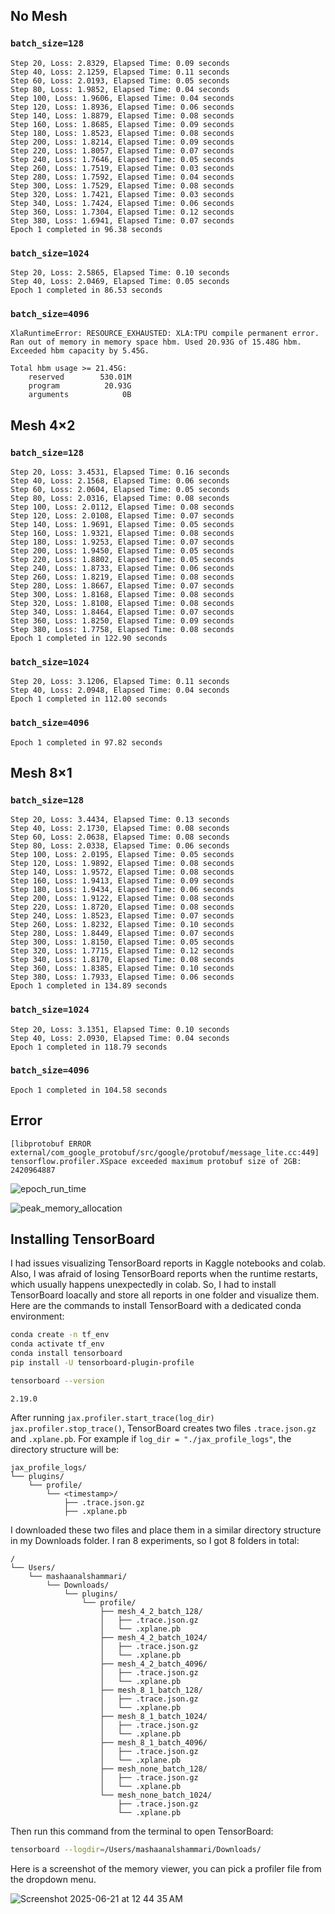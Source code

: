 ## No Mesh
### `batch_size=128`
```console
Step 20, Loss: 2.8329, Elapsed Time: 0.09 seconds
Step 40, Loss: 2.1259, Elapsed Time: 0.11 seconds
Step 60, Loss: 2.0193, Elapsed Time: 0.05 seconds
Step 80, Loss: 1.9852, Elapsed Time: 0.04 seconds
Step 100, Loss: 1.9606, Elapsed Time: 0.04 seconds
Step 120, Loss: 1.8936, Elapsed Time: 0.06 seconds
Step 140, Loss: 1.8879, Elapsed Time: 0.08 seconds
Step 160, Loss: 1.8685, Elapsed Time: 0.09 seconds
Step 180, Loss: 1.8523, Elapsed Time: 0.08 seconds
Step 200, Loss: 1.8214, Elapsed Time: 0.09 seconds
Step 220, Loss: 1.8057, Elapsed Time: 0.07 seconds
Step 240, Loss: 1.7646, Elapsed Time: 0.05 seconds
Step 260, Loss: 1.7519, Elapsed Time: 0.03 seconds
Step 280, Loss: 1.7592, Elapsed Time: 0.04 seconds
Step 300, Loss: 1.7529, Elapsed Time: 0.08 seconds
Step 320, Loss: 1.7421, Elapsed Time: 0.03 seconds
Step 340, Loss: 1.7424, Elapsed Time: 0.06 seconds
Step 360, Loss: 1.7304, Elapsed Time: 0.12 seconds
Step 380, Loss: 1.6941, Elapsed Time: 0.07 seconds
Epoch 1 completed in 96.38 seconds
```

### `batch_size=1024`
```console
Step 20, Loss: 2.5865, Elapsed Time: 0.10 seconds
Step 40, Loss: 2.0469, Elapsed Time: 0.05 seconds
Epoch 1 completed in 86.53 seconds
```

### `batch_size=4096`
```console
XlaRuntimeError: RESOURCE_EXHAUSTED: XLA:TPU compile permanent error. Ran out of memory in memory space hbm. Used 20.93G of 15.48G hbm. Exceeded hbm capacity by 5.45G.

Total hbm usage >= 21.45G:
    reserved        530.01M 
    program          20.93G 
    arguments            0B 
```

## Mesh 4×2
### `batch_size=128`
```console
Step 20, Loss: 3.4531, Elapsed Time: 0.16 seconds
Step 40, Loss: 2.1568, Elapsed Time: 0.06 seconds
Step 60, Loss: 2.0604, Elapsed Time: 0.05 seconds
Step 80, Loss: 2.0316, Elapsed Time: 0.08 seconds
Step 100, Loss: 2.0112, Elapsed Time: 0.08 seconds
Step 120, Loss: 2.0108, Elapsed Time: 0.07 seconds
Step 140, Loss: 1.9691, Elapsed Time: 0.05 seconds
Step 160, Loss: 1.9321, Elapsed Time: 0.08 seconds
Step 180, Loss: 1.9253, Elapsed Time: 0.07 seconds
Step 200, Loss: 1.9450, Elapsed Time: 0.05 seconds
Step 220, Loss: 1.8802, Elapsed Time: 0.05 seconds
Step 240, Loss: 1.8733, Elapsed Time: 0.06 seconds
Step 260, Loss: 1.8219, Elapsed Time: 0.08 seconds
Step 280, Loss: 1.8667, Elapsed Time: 0.07 seconds
Step 300, Loss: 1.8168, Elapsed Time: 0.08 seconds
Step 320, Loss: 1.8108, Elapsed Time: 0.08 seconds
Step 340, Loss: 1.8464, Elapsed Time: 0.07 seconds
Step 360, Loss: 1.8250, Elapsed Time: 0.09 seconds
Step 380, Loss: 1.7758, Elapsed Time: 0.08 seconds
Epoch 1 completed in 122.90 seconds
```

### `batch_size=1024`
```console
Step 20, Loss: 3.1206, Elapsed Time: 0.11 seconds
Step 40, Loss: 2.0948, Elapsed Time: 0.04 seconds
Epoch 1 completed in 112.00 seconds
```

### `batch_size=4096`
```console
Epoch 1 completed in 97.82 seconds
```

## Mesh 8×1
### `batch_size=128`
```console
Step 20, Loss: 3.4434, Elapsed Time: 0.13 seconds
Step 40, Loss: 2.1730, Elapsed Time: 0.08 seconds
Step 60, Loss: 2.0638, Elapsed Time: 0.08 seconds
Step 80, Loss: 2.0338, Elapsed Time: 0.06 seconds
Step 100, Loss: 2.0195, Elapsed Time: 0.05 seconds
Step 120, Loss: 1.9892, Elapsed Time: 0.08 seconds
Step 140, Loss: 1.9572, Elapsed Time: 0.08 seconds
Step 160, Loss: 1.9413, Elapsed Time: 0.09 seconds
Step 180, Loss: 1.9434, Elapsed Time: 0.06 seconds
Step 200, Loss: 1.9122, Elapsed Time: 0.08 seconds
Step 220, Loss: 1.8720, Elapsed Time: 0.08 seconds
Step 240, Loss: 1.8523, Elapsed Time: 0.07 seconds
Step 260, Loss: 1.8232, Elapsed Time: 0.10 seconds
Step 280, Loss: 1.8449, Elapsed Time: 0.07 seconds
Step 300, Loss: 1.8150, Elapsed Time: 0.05 seconds
Step 320, Loss: 1.7715, Elapsed Time: 0.12 seconds
Step 340, Loss: 1.8170, Elapsed Time: 0.08 seconds
Step 360, Loss: 1.8385, Elapsed Time: 0.10 seconds
Step 380, Loss: 1.7933, Elapsed Time: 0.06 seconds
Epoch 1 completed in 134.89 seconds
```

### `batch_size=1024`
```console
Step 20, Loss: 3.1351, Elapsed Time: 0.10 seconds
Step 40, Loss: 2.0930, Elapsed Time: 0.04 seconds
Epoch 1 completed in 118.79 seconds
```

### `batch_size=4096`
```console
Epoch 1 completed in 104.58 seconds
```

## Error
```console
[libprotobuf ERROR external/com_google_protobuf/src/google/protobuf/message_lite.cc:449] tensorflow.profiler.XSpace exceeded maximum protobuf size of 2GB: 2420964887
```

![epoch_run_time](https://github.com/user-attachments/assets/3f316f0a-bef7-4d9e-83a2-33dae47c7e06)

![peak_memory_allocation](https://github.com/user-attachments/assets/d9d881b8-c38c-4878-9897-82d83c914e1d)

## Installing TensorBoard

I had issues visualizing TensorBoard reports in Kaggle notebooks and colab. Also, I was afraid of losing TensorBoard reports when the runtime restarts, which usually happens unexpectedly in colab. So, I had to install TensorBoard loacally and store all reports in one folder and visualize them. Here are the commands to install TensorBoard with a dedicated conda environment:

```bash
conda create -n tf_env
conda activate tf_env
conda install tensorboard
pip install -U tensorboard-plugin-profile
```

```bash
tensorboard --version
```

```console
2.19.0
```

After running `jax.profiler.start_trace(log_dir)` `jax.profiler.stop_trace()`, TensorBoard creates two files `.trace.json.gz` and `.xplane.pb`. For example if `log_dir = "./jax_profile_logs"`, the directory structure will be:

```
jax_profile_logs/
└── plugins/
    └── profile/
        └── <timestamp>/
            ├── .trace.json.gz
            ├── .xplane.pb
```

I downloaded these two files and place them in a similar directory structure in my Downloads folder. I ran 8 experiments, so I got 8 folders in total:

```
/
└── Users/
    └── mashaanalshammari/
        └── Downloads/
            └── plugins/
                └── profile/
                    ├── mesh_4_2_batch_128/
                    │   ├── .trace.json.gz
                    │   └── .xplane.pb
                    ├── mesh_4_2_batch_1024/
                    │   ├── .trace.json.gz
                    │   └── .xplane.pb
                    ├── mesh_4_2_batch_4096/
                    │   ├── .trace.json.gz
                    │   └── .xplane.pb
                    ├── mesh_8_1_batch_128/
                    │   ├── .trace.json.gz
                    │   └── .xplane.pb
                    ├── mesh_8_1_batch_1024/
                    │   ├── .trace.json.gz
                    │   └── .xplane.pb
                    ├── mesh_8_1_batch_4096/
                    │   ├── .trace.json.gz
                    │   └── .xplane.pb
                    ├── mesh_none_batch_128/
                    │   ├── .trace.json.gz
                    │   └── .xplane.pb
                    └── mesh_none_batch_1024/
                        ├── .trace.json.gz
                        └── .xplane.pb
```

Then run this command from the terminal to open TensorBoard:

```bash
tensorboard --logdir=/Users/mashaanalshammari/Downloads/
```

Here is a screenshot of the memory viewer, you can pick a profiler file from the dropdown menu.

![Screenshot 2025-06-21 at 12 44 35 AM](https://github.com/user-attachments/assets/03e2e861-ddc0-46e3-9121-cec6d1cc65d2)

